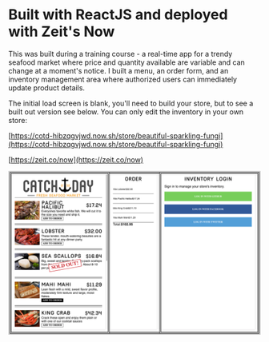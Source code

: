 # Built with ReactJS and deployed with Zeit's Now

This was built during a training course - a real-time app for a trendy seafood market where price and quantity available are variable and can change at a moment's notice. I built a menu, an order form, and an inventory management area where authorized users can immediately update product details.

The initial load screen is blank, you'll need to build your store, but to see a built out version see below. You can only edit the inventory in your own store:

[https://cotd-hibzqgvjwd.now.sh/store/beautiful-sparkling-fungi](https://cotd-hibzqgvjwd.now.sh/store/beautiful-sparkling-fungi)

[https://zeit.co/now](https://zeit.co/now)

![Screenshot](https://github.com/drmulr/catchOTD/blob/master/public/images/screenShot-cotd.png?raw=true)
